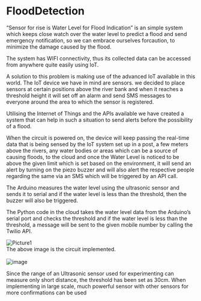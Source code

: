 # FloodDetection
“Sensor for rise is Water Level for Flood Indication” is an simple system which keeps close watch over the water level to predict a flood and send emergency notification, so we can embrace ourselves forcaution, to minimize the damage caused by the flood.

The system has WIFI connectivity, thus its collected data can be accessed from anywhere quite easily using IoT.

A solution to this problem is making use of the advanced IoT available in this world. The IoT device we have in mind are sensors. we decided to place sensors at certain positions above the river bank and when it reaches a threshold height it will set off an alarm and send SMS messages to everyone around the area to which the sensor is registered.

Utilising the Internet of Things and the APIs available we have created a system that can help
in such a situation to send alerts before the possibility of a flood.

When the circuit is powered on, the device will keep passing the real-time data that is being sensed by the IoT system set up in a post, a few meters above the rivers, any water bodies or areas which can be a source of causing floods, to the cloud and once the Water Level is noticed to be above the given limit which is set based on the environment, it will send an alert by turning on the piezo buzzer and will also alert the respective people regarding the same via an SMS which will be triggered by an API call.

The Arduino measures the water level using the ultrasonic sensor and sends it to serial and if the water level is less than the threshold, then the buzzer will also be triggered.

The Python code in the cloud takes the water level data from the Arduino’s serial port and checks the threshold and if the water level is less than the threshold, a message will be sent to the given mobile number by calling the Twilio API.

   ![Picture1](https://user-images.githubusercontent.com/48171972/176244232-5f89133d-ee98-427b-99ee-7eaa3ff79a39.png)<br/>
                             The above image is the circuit implemented.<br/><br/>
                           ![image](https://user-images.githubusercontent.com/48171972/176244407-d104fd1b-1b55-44da-b0ff-5e0bb323ae0a.png)

Since the range of an Ultrasonic sensor used for experimenting can measure only short distance, the threshold has been set as 30cm. When implementing in large scale, much powerful sensor with other sensors for more confirmations can be used
